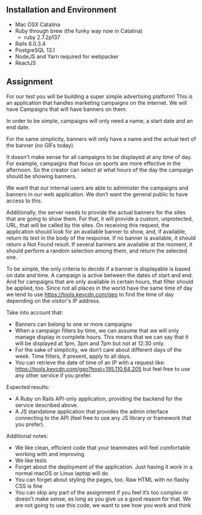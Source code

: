 ## Installation and Environment
* Mac OSX Catalina
* Ruby through brew (the funky way now in Catalina)
  * ruby 2.7.2p137
* Rails 6.0.3.4
* PostgreSQL 13.1
* NodeJS and Yarn required for webpacker
* ReactJS

## Assignment 
For our test you will be building a super simple advertising platform! This is an application that handles marketing campaigns on the internet. We will have Campaigns that will have banners on them.

In order to be simple, campaigns will only need a name, a start date and an end date.

For the same simplicity, banners will only have a name and the actual text of the banner (no GIFs today).

It doesn't make sense for all campaigns to be displayed at any time of day. For example, campaigns that focus on sports are more effective in the afternoon. So the creator can select at what hours of the day the campaign should be showing banners.

We want that our internal users are able to administer the campaigns and banners in our web application. We don’t want the general public to have access to this.

Additionally, the server needs to provide the actual banners for the sites that are going to show them. For that, it will provide a custom, unprotected, URL, that will be called by the sites. On receiving this request, the application should look for an available banner to show, and, if available, return its text in the body of the response. If no banner is available, it should return a Not Found result. If several banners are available at the moment, it should perform a random selection among them, and return the selected one.

To be simple, the only criteria to decide if a banner is displayable is based on date and time. A campaign is active between the dates of start and end. And for campaigns that are only available in certain hours, that filter should be applied, too. Since not all places in the world have the same time of day we tend to use https://tools.keycdn.com/geo to find the time of day depending on the visitor's IP address.

Take into account that:
* Banners can belong to one or more campaigns
* When a campaign filters by time, we can assume that we will only manage display in complete hours. This means that we can say that it will be displayed at 1pm, 3pm and 7pm but not at 12:30 only.
* For the sake of simplicity, we don’t care about different days of the week. Time filters, if present, apply to all days.
* You can retrieve the date of time of an IP with a request like: https://tools.keycdn.com/geo?host=195.110.64.205 but feel free to use any other service if you prefer.

Expected results:
* A Ruby on Rails API-only application, providing the backend for the service described above.
* A JS standalone application that provides the admin interface connecting to the API (feel free to use any JS library or framework that you prefer).

Additional notes:
* We like clean, efficient code that your teammates will feel comfortable working with and improving
* We like tests
* Forget about the deployment of the application. Just having it work in a normal macOS or Linux laptop will do
* You can forget about styling the pages, too. Raw HTML with no flashy CSS is fine
* You can skip any part of the assignment if you feel it’s too complex or doesn’t make sense, as long as you give us a good reason for that. We are not going to use this code, we want to see how you work and think